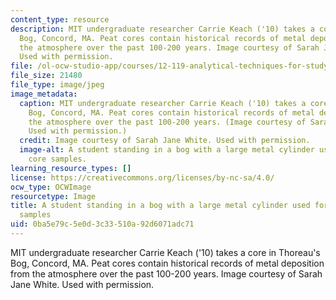```yaml
---
content_type: resource
description: MIT undergraduate researcher Carrie Keach ('10) takes a core in Thoreau's
  Bog, Concord, MA. Peat cores contain historical records of metal deposition from
  the atmosphere over the past 100-200 years. Image courtesy of Sarah Jane White.
  Used with permission.
file: /ol-ocw-studio-app/courses/12-119-analytical-techniques-for-studying-environmental-and-geologic-samples-spring-2011/0ba5e79c5e0d3c33510a92d6071adc71_12-119s11-th.jpg
file_size: 21480
file_type: image/jpeg
image_metadata:
  caption: MIT undergraduate researcher Carrie Keach ('10) takes a core in Thoreau's
    Bog, Concord, MA. Peat cores contain historical records of metal deposition from
    the atmosphere over the past 100-200 years. (Image courtesy of Sarah Jane White.
    Used with permission.)
  credit: Image courtesy of Sarah Jane White. Used with permission.
  image-alt: A student standing in a bog with a large metal cylinder used for taking
    core samples.
learning_resource_types: []
license: https://creativecommons.org/licenses/by-nc-sa/4.0/
ocw_type: OCWImage
resourcetype: Image
title: A student standing in a bog with a large metal cylinder used for taking core
  samples
uid: 0ba5e79c-5e0d-3c33-510a-92d6071adc71
---
```

MIT undergraduate researcher Carrie Keach ('10) takes a core in Thoreau's Bog, Concord, MA. Peat cores contain historical records of metal deposition from the atmosphere over the past 100-200 years. Image courtesy of Sarah Jane White. Used with permission.